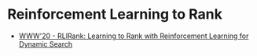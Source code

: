 # Reinforcement Learning to Rank

- [WWW'20 - RLIRank: Learning to Rank with Reinforcement Learning for Dynamic Search](zhou2020rlirank.md)
